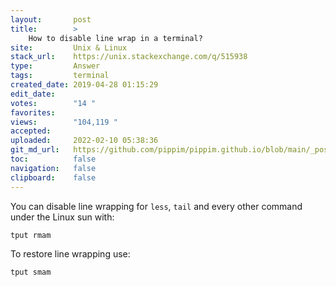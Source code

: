 ```yaml
---
layout:       post
title:        >
    How to disable line wrap in a terminal?
site:         Unix & Linux
stack_url:    https://unix.stackexchange.com/q/515938
type:         Answer
tags:         terminal
created_date: 2019-04-28 01:15:29
edit_date:    
votes:        "14 "
favorites:    
views:        "104,119 "
accepted:     
uploaded:     2022-02-10 05:38:36
git_md_url:   https://github.com/pippim/pippim.github.io/blob/main/_posts/2019/2019-04-28-How-to-disable-line-wrap-in-a-terminal_.md
toc:          false
navigation:   false
clipboard:    false
---
```


You can disable line wrapping for `less`, `tail` and every other command under the Linux sun with:

``` 
tput rmam
```

To restore line wrapping use:

``` 
tput smam
```
